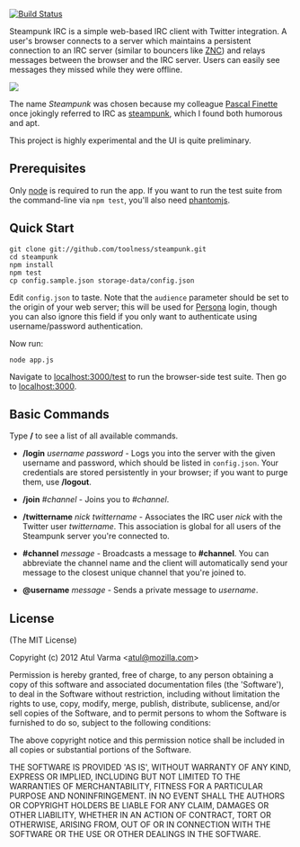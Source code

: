 [![Build Status](https://secure.travis-ci.org/toolness/steampunk.png?branch=master)](http://travis-ci.org/toolness/steampunk)

Steampunk IRC is a simple web-based IRC client with Twitter integration.
A user's browser connects to a server which maintains a persistent connection
to an IRC server (similar to bouncers like [ZNC][]) and relays messages
between the browser and the IRC server. Users can easily see messages
they missed while they were offline.

<img src="http://u.toolness.org/vjoaf">

The name *Steampunk* was chosen because my colleague [Pascal Finette][finette]
once jokingly referred to IRC as [steampunk][], which I found both
humorous and apt.

This project is highly experimental and the UI is quite preliminary.

## Prerequisites

Only [node][] is required to run the app. If you want to run the test suite
from the command-line via `npm test`, you'll also need [phantomjs][].

## Quick Start

    git clone git://github.com/toolness/steampunk.git
    cd steampunk
    npm install
    npm test
    cp config.sample.json storage-data/config.json

Edit `config.json` to taste. Note that the `audience` parameter should be
set to the origin of your web server; this will be used for [Persona][]
login, though you can also ignore this field if you only want to authenticate
using username/password authentication.

Now run:

    node app.js

Navigate to [localhost:3000/test][] to run the browser-side test suite.
Then go to [localhost:3000][].

## Basic Commands

Type **/** to see a list of all available commands.

* **/login** *username* *password* - Logs you into the server with the given
username and password, which should be listed in `config.json`. Your
credentials are stored persistently in your browser; if you want to purge
them, use **/logout**.

* **/join** *#channel* - Joins you to *#channel*.

* **/twittername** *nick* *twittername* - Associates the IRC user *nick* with
the Twitter user *twittername*. This association is global for all users
of the Steampunk server you're connected to.

* **#channel** *message* - Broadcasts a message to **#channel**. You can 
abbreviate the channel name and the client will automatically send your
message to the closest unique channel that you're joined to.

* **@username** *message* - Sends a private message to *username*.

## License

(The MIT License)

Copyright (c) 2012 Atul Varma &lt;atul@mozilla.com&gt;

Permission is hereby granted, free of charge, to any person obtaining
a copy of this software and associated documentation files (the
'Software'), to deal in the Software without restriction, including
without limitation the rights to use, copy, modify, merge, publish,
distribute, sublicense, and/or sell copies of the Software, and to
permit persons to whom the Software is furnished to do so, subject to
the following conditions:

The above copyright notice and this permission notice shall be
included in all copies or substantial portions of the Software.

THE SOFTWARE IS PROVIDED 'AS IS', WITHOUT WARRANTY OF ANY KIND,
EXPRESS OR IMPLIED, INCLUDING BUT NOT LIMITED TO THE WARRANTIES OF
MERCHANTABILITY, FITNESS FOR A PARTICULAR PURPOSE AND NONINFRINGEMENT.
IN NO EVENT SHALL THE AUTHORS OR COPYRIGHT HOLDERS BE LIABLE FOR ANY
CLAIM, DAMAGES OR OTHER LIABILITY, WHETHER IN AN ACTION OF CONTRACT,
TORT OR OTHERWISE, ARISING FROM, OUT OF OR IN CONNECTION WITH THE
SOFTWARE OR THE USE OR OTHER DEALINGS IN THE SOFTWARE.

  [ZNC]: http://znc.in
  [finette]: http://www.finette.com/
  [steampunk]: http://en.wikipedia.org/wiki/Steampunk
  [localhost:3000/test]: http://localhost:3000/test/
  [localhost:3000]: http://localhost:3000/
  [Persona]: https://persona.org/
  [node]: http://nodejs.org/
  [phantomjs]: http://phantomjs.org/
